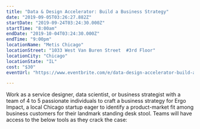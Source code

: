 ```yaml
---
title: "Data & Design Accelerator: Build a Business Strategy"
date: "2019-09-05T03:26:27.882Z"
startDate: "2019-09-24T03:24:30.000Z"
startTime: "8:00am"
endDate: "2019-10-04T03:24:30.000Z"
endTime: "9:00pm"
locationName: "Metis Chicago"
locationStreet: "1033 West Van Buren Street  #3rd Floor"
locationCity: "Chicago"
locationState: "IL"
cost: "$30"
eventUrl: "https://www.eventbrite.com/e/data-design-accelerator-build-a-business-strategy-tickets-71272551119"

---
```


Work as a service designer, data scientist, or business strategist with a team of 4 to 5 passionate individuals to craft a business strategy for Ergo Impact, a local Chicago startup eager to identify a product-market fit among business customers for their landmark standing desk stool. Teams will have access to the below tools as they crack the case:

